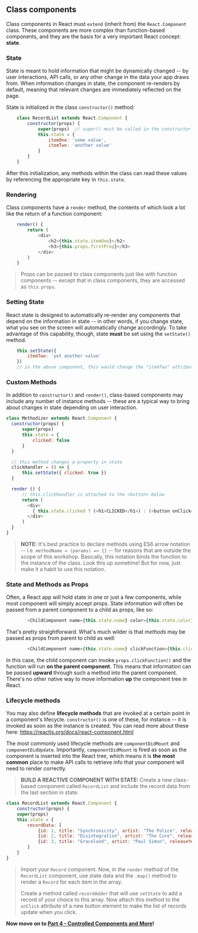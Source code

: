 ## Class components

Class components in React must `extend` (inherit from) the `React.Component` class. These components are more complex than function-based components, and they are the basis for a very important React concept: **state**. 

### State

State is meant to hold information that might be dynamically changed -- by user interactions, API calls, or any other change in the data your app draws from. When information changes in state, the component re-renders by default, meaning that relevant changes are immediately reflected on the page.

State is initialized in the class `constructor()` method:

```javascript
    class RecordList extends React.Component {
        constructor(props) {
            super(props)  // super() must be called in the constructor to use React capabilities
            this.state = {
                itemOne: 'some value',
                itemTwo: 'another value'
            }
        }
    }
```

After this initialization, any methods within the class can read these values by referencing the appropriate key in `this.state`.

### Rendering

Class components have a `render` method, the contents of which look a lot like the return of a function component:
```javascript
    render() {
        return (
            <div>
                <h2>{this.state.itemOne}</h2>
                <h3>{this.props.firstProp}</h3>
            </div>
        )
    }
```

>Props can be passed to class components just like with function components -- except that in class components, they are accessed as `this.props`.

### Setting State

React state is designed to automatically re-render any components that depend on the information in state -- in other words, if you change state, what you see on the screen will automatically change accordingly. To take advantage of this capability, though, state **must** be set using the `setState()` method.

```javascript
    this.setState({
        itemTwo: 'yet another value'
    })
    // in the above component, this would change the "itemTwo" attribute in state and automatically re-render dependent components
```

### Custom Methods

In addition to `constructor()` and `render()`, class-based components may include any number of instance methods -- these are a typical way to bring about changes in state depending on user interaction.

```javascript
class Methodizer extends React.Component {
  constructor(props) {
      super(props)
      this.state = {
          clicked: false
      }
  }

  // this method changes a property in state
  clickHandler = () => {
      this.setState({ clicked: true })
  }

  render () {
      // this.clickHandler is attached to the <button> below
      return (
        <div>
          { this.state.clicked ? (<h1>CLICKED</h1>) : (<button onClick={this.clickHandler}>Click here!</button>) }
        </div>
      )
  }
}
```

>**NOTE:** It's best practice to declare methods using ES6 arrow notation -- i.e. `methodName = (params) => {}` -- for reasons that are outside the scope of this workshop. Basically, this notation binds the function to the instance of the class. Look this up sometime! But for now, just make it a habit to use this notation.

### State and Methods as Props

Often, a React app will hold state in one or just a few components, while most component will simply accept props. State information will often be passed from a parent component to a child as props, like so:
```javascript
        <ChildComponent name={this.state.name} color={this.state.color} />
```

That's pretty straightforward. What's much wilder is that *methods* may be passed as props from parent to child as well:
```javascript
        <ChildComponent name={this.state.name} clickFunction={this.clickHandler} />
```
In this case, the child component can invoke `props.clickFunction()` and the function will run **on the parent component**. This means that information can be passed **upward** through such a method into the parent component. There's no other native way to move information **up** the component tree in React.

### Lifecycle methods

You may also define **lifecycle methods** that are invoked at a certain point in a component's lifecycle. `constructor()` is one of these, for instance -- it is invoked as soon as the instance is created. You can read more about these here: https://reactjs.org/docs/react-component.html

The most commonly used lifecycle methods are `componentDidMount` and `componentDidUpdate`. Importantly, `componentDidMount` is fired as soon as the component is inserted into the React tree, which means it is **the most common** place to make API calls to retrieve info that your component will need to render correctly.

>**BUILD A REACTIVE COMPONENT WITH STATE:** Create a new class-based component called `RecordList` and include the record data from the last section in state:

```javascript
class RecordList extends React.Component {
    constructor(props) {
    super(props)
    this.state = {
        recordData: [
            {id: 1, title: "Synchronicity", artist: "The Police", releaseYear: 1984},
            {id: 2, title: "Disintegration", artist: "The Cure", releaseYear: 1989},
            {id: 3, title: "Graceland", artist: "Paul Simon", releaseYear: 1986}
        ]
    }
}
```

>Import your `Record` component. Now, in the `render` method of the `RecordList` component, use state data and the `.map()` method to render a `Record` for each item in the array.
>
>Create a method called `recordAdder` that will use `setState` to add a record of your choice to this array. Now attach this method to the `onClick` attribute of a new button element to make the list of records update when you click.

**Now move on to [Part 4 - Controlled Components and More](04-ControlledComponentsAndMore.md)!**